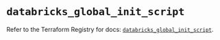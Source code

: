 # `databricks_global_init_script`

Refer to the Terraform Registry for docs: [`databricks_global_init_script`](https://registry.terraform.io/providers/databricks/databricks/1.86.0/docs/resources/global_init_script).
